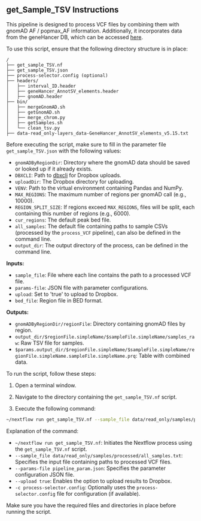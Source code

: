 ## get_Sample_TSV Instructions

This pipeline is designed to process VCF files by combining them with gnomAD AF / popmax_AF information. Additionally, it incorporates data from the geneHancer DB, which can be accessed [here](https://www.weizmann.ac.il/molgen/genehancer-genome-wide-integration-enhancers-and-target-genes-genecards).

To use this script, ensure that the following directory structure is in place:

```
/
├── get_sample_TSV.nf
├── get_sample_TSV.json
├── process-selector.config (optional)
├── headers/
│   ├── interval_ID.header
│   ├── geneHancer_AnnotSV_elements.header
│   ├── gnomAD.header
├── bin/
│   ├── mergeGnomAD.sh
│   ├── getGnomAD.sh
│   ├── merge_chrom.py
│   ├── getSamples.sh
│   └── clean_tsv.py
├── data-read_only-layers_data-GeneHancer_AnnotSV_elements_v5.15.txt
```

Before executing the script, make sure to fill in the parameter file `get_sample_TSV.json` with the following values:

- `gnomADByRegionDir`: Directory where the gnomAD data should be saved or looked up if it already exists.
- `DBXCLI`: Path to [dbxcli](https://github.com/dropbox/dbxcli) for Dropbox uploads.
- `uploadDir`: The Dropbox directory for uploading.
- `VENV`: Path to the virtual environment containing Pandas and NumPy.
- `MAX_REGIONS`: The maximum number of regions per gnomAD call (e.g., 10000).
- `REGION_SPLIT_SIZE`: If regions exceed `MAX_REGIONS`, files will be split, each containing this number of regions (e.g., 6000).
- `cur_regions`: The default peak bed file.
- `all_samples`: The default file containing paths to sample CSVs (processed by the `process_VCF` pipeline), can also be defined in the command line.
- `output_dir`: The output directory of the process, can be defined in the command line.

**Inputs:**
- `sample_file`: File where each line contains the path to a processed VCF file.
- `params-file`: JSON file with parameter configurations.
- `upload`: Set to 'true' to upload to Dropbox.
- `bed_file`: Region file in BED format.

**Outputs:**
- `gnomADByRegionDir/regionFile`: Directory containing gnomAD files by region.
- `output_dir/$regionFile.simpleName/$sampleFile.simpleName/samples_raw`: Raw TSV file for samples.
- `$params.output_dir/$regionFile.simpleName/$sampleFile.simpleName/regionFile.simpleName.sampleFile.simpleName.prq`: Table with combined data.

To run the script, follow these steps:

1. Open a terminal window.

2. Navigate to the directory containing the `get_sample_TSV.nf` script.

3. Execute the following command:

```bash
~/nextflow run get_sample_TSV.nf --sample_file data/read_only/samples/processed/all_samples.txt --params-file pipeline_param.json --upload true -c process-selector.config
```

Explanation of the command:

- `~/nextflow run get_sample_TSV.nf`: Initiates the Nextflow process using the `get_sample_TSV.nf` script.
- `--sample_file data/read_only/samples/processed/all_samples.txt`: Specifies the input file containing paths to processed VCF files.
- `--params-file pipeline_param.json`: Specifies the parameter configuration JSON file.
- `--upload true`: Enables the option to upload results to Dropbox.
- `-c process-selector.config`: Optionally uses the `process-selector.config` file for configuration (if available).

Make sure you have the required files and directories in place before running the script.